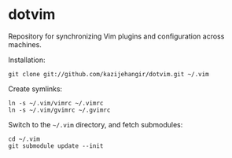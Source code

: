 # dotvim
Repository for synchronizing Vim plugins and configuration across machines.

Installation:

    git clone git://github.com/kazijehangir/dotvim.git ~/.vim

Create symlinks:

    ln -s ~/.vim/vimrc ~/.vimrc
    ln -s ~/.vim/gvimrc ~/.gvimrc

Switch to the `~/.vim` directory, and fetch submodules:

    cd ~/.vim
    git submodule update --init
